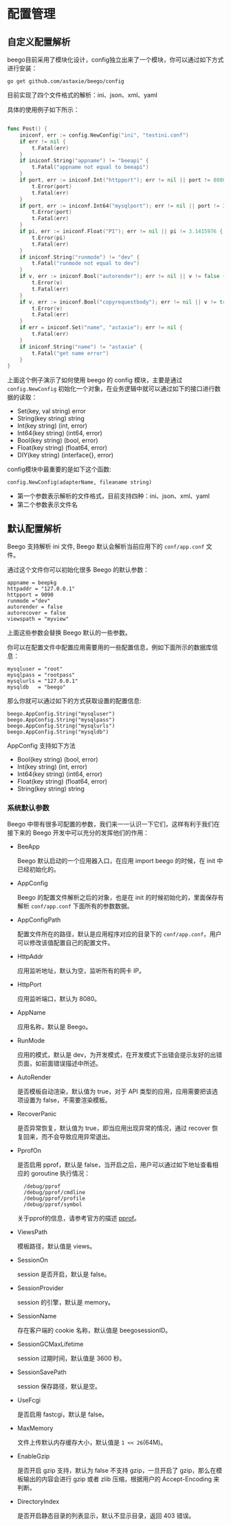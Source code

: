 # 配置管理

## 自定义配置解析

beego目前采用了模块化设计，config独立出来了一个模块，你可以通过如下方式进行安装：

	go get github.com/astaxie/beego/config
	
目前实现了四个文件格式的解析：ini、json、xml、yaml

具体的使用例子如下所示：	


```go

func Post() {
	iniconf, err := config.NewConfig("ini", "testini.conf")
	if err != nil {
		t.Fatal(err)
	}
	if iniconf.String("appname") != "beeapi" {
		t.Fatal("appname not equal to beeapi")
	}
	if port, err := iniconf.Int("httpport"); err != nil || port != 8080 {
		t.Error(port)
		t.Fatal(err)
	}
	if port, err := iniconf.Int64("mysqlport"); err != nil || port != 3600 {
		t.Error(port)
		t.Fatal(err)
	}
	if pi, err := iniconf.Float("PI"); err != nil || pi != 3.1415976 {
		t.Error(pi)
		t.Fatal(err)
	}
	if iniconf.String("runmode") != "dev" {
		t.Fatal("runmode not equal to dev")
	}
	if v, err := iniconf.Bool("autorender"); err != nil || v != false {
		t.Error(v)
		t.Fatal(err)
	}
	if v, err := iniconf.Bool("copyrequestbody"); err != nil || v != true {
		t.Error(v)
		t.Fatal(err)
	}
	if err = iniconf.Set("name", "astaxie"); err != nil {
		t.Fatal(err)
	}
	if iniconf.String("name") != "astaxie" {
		t.Fatal("get name error")
	}
}
```

上面这个例子演示了如何使用 beego 的 config 模块，主要是通过 `config.NewConfig` 初始化一个对象，在业务逻辑中就可以通过如下的接口进行数据的读取：

* Set(key, val string) error
* String(key string) string
* Int(key string) (int, error)
* Int64(key string) (int64, error)
* Bool(key string) (bool, error)
* Float(key string) (float64, error)
* DIY(key string) (interface{}, error)

config模块中最重要的是如下这个函数:

	config.NewConfig(adapterName, fileaname string)
	
- 第一个参数表示解析的文件格式，目前支持四种：ini、json、xml、yaml
- 第二个参数表示文件名

## 默认配置解析

Beego 支持解析 ini 文件, Beego 默认会解析当前应用下的 `conf/app.conf` 文件。

通过这个文件你可以初始化很多 Beego 的默认参数：

	appname = beepkg
	httpaddr = "127.0.0.1"
	httpport = 9090
	runmode ="dev"
	autorender = false
	autorecover = false
	viewspath = "myview"

上面这些参数会替换 Beego 默认的一些参数。

你可以在配置文件中配置应用需要用的一些配置信息，例如下面所示的数据库信息：

	mysqluser = "root"
	mysqlpass = "rootpass"
	mysqlurls = "127.0.0.1"
	mysqldb   = "beego"

那么你就可以通过如下的方式获取设置的配置信息:

	beego.AppConfig.String("mysqluser")
	beego.AppConfig.String("mysqlpass")
	beego.AppConfig.String("mysqlurls")
	beego.AppConfig.String("mysqldb")

AppConfig 支持如下方法

- Bool(key string) (bool, error)
- Int(key string) (int, error)
- Int64(key string) (int64, error)
- Float(key string) (float64, error)
- String(key string) string

### 系统默认参数

Beego 中带有很多可配置的参数，我们来一一认识一下它们，这样有利于我们在接下来的 Beego 开发中可以充分的发挥他们的作用：

* BeeApp

	Beego 默认启动的一个应用器入口，在应用 import beego 的时候，在 init 中已经初始化的。

* AppConfig

	Beego 的配置文件解析之后的对象，也是在 init 的时候初始化的，里面保存有解析 `conf/app.conf` 下面所有的参数数据。

* AppConfigPath

	配置文件所在的路径，默认是应用程序对应的目录下的 `conf/app.conf`，用户可以修改该值配置自己的配置文件。

* HttpAddr

	应用监听地址，默认为空，监听所有的网卡 IP。

* HttpPort

	应用监听端口，默认为 8080。

* AppName

	应用名称，默认是 Beego。

* RunMode

	应用的模式，默认是 dev，为开发模式，在开发模式下出错会提示友好的出错页面，如前面错误描述中所述。

* AutoRender

	是否模板自动渲染，默认值为 true，对于 API 类型的应用，应用需要把该选项设置为 false，不需要渲染模板。

* RecoverPanic

	是否异常恢复，默认值为 true，即当应用出现异常的情况，通过 recover 恢复回来，而不会导致应用异常退出。

* PprofOn

	是否启用 pprof，默认是 false，当开启之后，用户可以通过如下地址查看相应的 goroutine 执行情况：
	
		/debug/pprof
		/debug/pprof/cmdline
		/debug/pprof/profile
		/debug/pprof/symbol 

	关于pprof的信息，请参考官方的描述 [pprof](http://gowalker.org/net/http/pprof)。	

* ViewsPath

	模板路径，默认值是 views。

* SessionOn

	session 是否开启，默认是 false。

* SessionProvider

	session 的引擎，默认是 memory。

* SessionName

	存在客户端的 cookie 名称，默认值是 beegosessionID。

* SessionGCMaxLifetime

	session 过期时间，默认值是 3600 秒。

* SessionSavePath

	session 保存路径，默认是空。

* UseFcgi

	是否启用 fastcgi，默认是 false。

* MaxMemory

	文件上传默认内存缓存大小，默认值是 `1 << 26`(64M)。

* EnableGzip

	是否开启 gzip 支持，默认为 false 不支持 gzip，一旦开启了 gzip，那么在模板输出的内容会进行 gzip 或者 zlib 压缩，根据用户的 Accept-Encoding 来判断。

* DirectoryIndex

	是否开启静态目录的列表显示，默认不显示目录，返回 403 错误。
